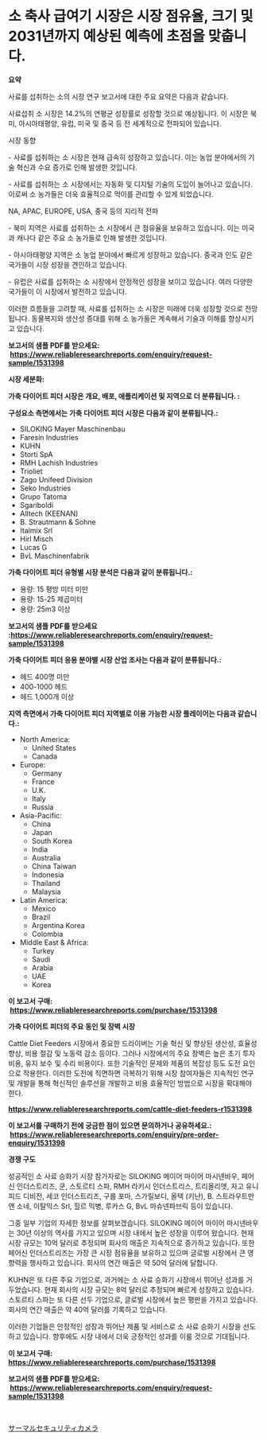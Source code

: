 <p><h1>소 축사 급여기 시장은 시장 점유율, 크기 및 2031년까지 예상된 예측에 초점을 맞춥니다.</h1></p><p><strong>요약</strong></p>
<p><p>사료를 섭취하는 소의 시장 연구 보고서에 대한 주요 요약은 다음과 같습니다.</p><p>사료섭취 소 시장은 14.2%의 연평균 성장률로 성장할 것으로 예상됩니다. 이 시장은 북미, 아시아태평양, 유럽, 미국 및 중국 등 전 세계적으로 전파되어 있습니다.</p><p>시장 동향</p><p>- 사료를 섭취하는 소 시장은 현재 급속히 성장하고 있습니다. 이는 농업 분야에서의 기술 혁신과 수요 증가로 인해 발생한 것입니다.</p><p>- 사료를 섭취하는 소 시장에서는 자동화 및 디지털 기술의 도입이 늘어나고 있습니다. 이로써 소 농가들은 더욱 효율적으로 먹이를 관리할 수 있게 되었습니다.</p><p>NA, APAC, EUROPE, USA, 중국 등의 지리적 전파</p><p>- 북미 지역은 사료를 섭취하는 소 시장에서 큰 점유율을 보유하고 있습니다. 이는 미국과 캐나다 같은 주요 소 농가들로 인해 발생한 것입니다.</p><p>- 아시아태평양 지역은 소 농업 분야에서 빠르게 성장하고 있습니다. 중국과 인도 같은 국가들이 시장 성장을 견인하고 있습니다.</p><p>- 유럽은 사료를 섭취하는 소 시장에서 안정적인 성장을 보이고 있습니다. 여러 다양한 국가들이 이 시장에서 발전하고 있습니다.</p><p>이러한 흐름들을 고려할 때, 사료를 섭취하는 소 시장은 미래에 더욱 성장할 것으로 전망됩니다. 동물복지와 생산성 증대를 위해 소 농가들은 계속해서 기술과 이해를 향상시키고 있습니다.</p></p>
<p><strong>보고서의 샘플 PDF를 받으세요: &nbsp;<a href="https://www.reliableresearchreports.com/enquiry/request-sample/1531398">https://www.reliableresearchreports.com/enquiry/request-sample/1531398</a></strong></p>
<p><strong>시장 세분화:</strong></p>
<p><strong> 가축 다이어트 피더 시장은 개요, 배포, 애플리케이션 및 지역으로 더 분류됩니다. :</strong></p>
<p><strong>구성요소 측면에서는 가축 다이어트 피더 시장은 다음과 같이 분류됩니다.:</strong></p>
<p><ul><li>SILOKING Mayer Maschinenbau</li><li>Faresin Industries</li><li>KUHN</li><li>Storti SpA</li><li>RMH Lachish Industries</li><li>Trioliet</li><li>Zago Unifeed Division</li><li>Seko Industries</li><li>Grupo Tatoma</li><li>Sgariboldi</li><li>Alltech (KEENAN)</li><li>B. Strautmann & Sohne</li><li>Italmix Srl</li><li>Hirl Misch</li><li>Lucas G</li><li>BvL Maschinenfabrik</li></ul></p>
<p><strong> 가축 다이어트 피더 유형별 시장 분석은 다음과 같이 분류됩니다.:</strong></p>
<p><ul><li>용량: 15 평방 미터 미만</li><li>용량: 15-25 제곱미터</li><li>용량: 25m3 이상</li></ul></p>
<p><strong>보고서의 샘플 PDF를 받으세요 :<a href="https://www.reliableresearchreports.com/enquiry/request-sample/1531398">https://www.reliableresearchreports.com/enquiry/request-sample/1531398</a></strong></p>
<p><strong> 가축 다이어트 피더 응용 분야별 시장 산업 조사는 다음과 같이 분류됩니다.:</strong></p>
<p><ul><li>헤드 400명 미만</li><li>400-1000 헤드</li><li>헤드 1,000개 이상</li></ul></p>
<p><strong>지역 측면에서 가축 다이어트 피더 지역별로 이용 가능한 시장 플레이어는 다음과 같습니다.:</strong></p>
<p><ul>
    <li>
        North America:
        <ul>
            <li>United States</li>
            <li>Canada</li>
        </ul>
    </li>
    <li>
        Europe:
        <ul>
            <li>Germany</li>
            <li>France</li>
            <li>U.K.</li>
            <li>Italy</li>
            <li>Russia</li>
        </ul>
    </li>
    <li>
        Asia-Pacific:
        <ul>
            <li>China</li>
            <li>Japan</li>
            <li>South Korea</li>
            <li>India</li>
            <li>Australia</li>
            <li>China Taiwan</li>
            <li>Indonesia</li>
            <li>Thailand</li>
            <li>Malaysia</li>
        </ul>
    </li>
    <li>
        Latin America:
        <ul>
            <li>Mexico</li>
            <li>Brazil</li>
            <li>Argentina Korea</li>
            <li>Colombia</li>
        </ul>
    </li>
    <li>
        Middle East & Africa:
        <ul>
            <li>Turkey</li>
            <li>Saudi</li>
            <li>Arabia</li>
            <li>UAE</li>
            <li>Korea</li>
        </ul>
    </li>
    </ul></p>
<p><strong>이 보고서 구매: &nbsp;<a href="https://www.reliableresearchreports.com/purchase/1531398">https://www.reliableresearchreports.com/purchase/1531398</a></strong></p>
<p><strong>가축 다이어트 피더의 주요 동인 및 장벽 시장</strong></p>
<p><p>Cattle Diet Feeders 시장에서 중요한 드라이버는 기술 혁신 및 향상된 생산성, 효율성 향상, 비용 절감 및 노동력 감소 등이다. 그러나 시장에서의 주요 장벽은 높은 초기 투자 비용, 유지 보수 및 수리 비용이다. 또한 기술적인 문제와 제품의 복잡성 등도 도전 요인으로 작용한다. 이러한 도전에 직면하면 극복하기 위해 시장 참여자들은 지속적인 연구 및 개발을 통해 혁신적인 솔루션을 개발하고 비용 효율적인 방법으로 시장을 확대해야 한다.</p></p>
<p><strong><a href="https://www.reliableresearchreports.com/cattle-diet-feeders-r1531398">https://www.reliableresearchreports.com/cattle-diet-feeders-r1531398</a></strong></p>
<p><strong>이 보고서를 구매하기 전에 궁금한 점이 있으면 문의하거나 공유하세요.: &nbsp;<a href="https://www.reliableresearchreports.com/enquiry/pre-order-enquiry/1531398">https://www.reliableresearchreports.com/enquiry/pre-order-enquiry/1531398</a></strong></p>
<p><strong>경쟁 구도</strong></p>
<p><p>성공적인 소 사료 승화기 시장 참가자로는 SILOKING 메이어 마이어 마시넨바우, 페어신 인더스트리즈, 쿤, 스토르티 스파, RMH 라키시 인더스트리스, 트리올리엣, 자고 유니피드 디비전, 세코 인더스트리즈, 구룹 포마, 스가릴보디, 올텍 (키난), B. 스트라우트만 앤 소네, 이탈믹스 Srl, 힐르 믹병, 루카스 G, BvL 마슈넨파브릭 등이 있습니다.</p><p>그중 일부 기업의 자세한 정보를 살펴보겠습니다. SILOKING 메이어 마이어 마시넨바우는 30년 이상의 역사를 가지고 있으며 시장 내에서 높은 성장을 이루어 왔습니다. 현재 시장 규모는 10억 달러로 추정되며 회사의 매출은 지속적으로 증가하고 있습니다. 또한 페어신 인더스트리즈는 가장 큰 시장 점유율을 보유하고 있으며 글로벌 시장에서 큰 영향력을 행사하고 있습니다. 회사의 연간 매출은 약 50억 달러에 달합니다.</p><p>KUHN은 또 다른 주요 기업으로, 과거에는 소 사료 승화기 시장에서 뛰어난 성과를 거두었습니다. 현재 회사의 시장 규모는 8억 달러로 추정되며 빠르게 성장하고 있습니다. 스토르티 스파는 또 다른 선두 기업으로, 글로벌 시장에서 높은 평판을 가지고 있습니다. 회사의 연간 매출은 약 40억 달러를 기록하고 있습니다.</p><p>이러한 기업들은 안정적인 성장과 뛰어난 제품 및 서비스로 소 사료 승화기 시장을 선도하고 있습니다. 향후에도 시장 내에서 더욱 긍정적인 성과를 이룰 것으로 기대됩니다.</p></p>
<p><strong>이 보고서 구매: &nbsp; <a href="https://www.reliableresearchreports.com/purchase/1531398">https://www.reliableresearchreports.com/purchase/1531398</a></strong></p>
<p><strong>보고서의 샘플 PDF를 받으세요: &nbsp;<a href="https://www.reliableresearchreports.com/enquiry/request-sample/1531398">https://www.reliableresearchreports.com/enquiry/request-sample/1531398</a></strong><strong></strong></p>
<p>&nbsp;</p>
<p><p><a href="https://github.com/lababdou/Market-Research-Report-List-3/blob/main/921717624002.md">サーマルセキュリティカメラ</a></p></p>